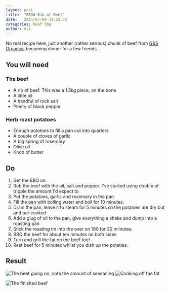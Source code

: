 ```yaml
---
layout: post
title:  "BBQd Rib of Beef"
date:   2014-07-09 19:22:52
categories: beef bbq
author: oli
---
```


No real recipe here, just another (rather serious) chunk of beef from  [G&S Organics](http://www.gandsorganics.com/) becoming dinner for a few friends. 


## You will need

### The beef
* A rib of beef.  This was a 1.5kg piece, on the bone
* A little oil
* A handful of rock salt
* Plenty of black pepper

### Herb roast potatoes

* Enough potatoes to fill a pan cut into quarters
* A couple of cloves of garlic
* A big spring of rosemary
* Olive oil
* Knob of butter



## Do

1. Get the BBQ on.
2. Rub the beef with the oil, salt and pepper.  I've started using double of tripple the amount I'd expect to
3. Put the potatoes, garlic and rosemary in the pan
4. Fill the pan with boiling water and boil for 10 minutes.
5. Drain the pan, leave it to steam for 5 minutes so the potatoes are dry but and par cooked
6. Add a glug of oil to the pan, give everything a shake and dump into a roasting pan
7. Stick the roasting tin into the over on 180 for 30 miinutes.
8. BBQ the beef for about ten minutes on both sides
9. Turn and grill the fat on the beef too!
10. Rest beef for 5 minutes whilst you dish up the potaties.

## Result

![The beef going on, note the amount of seasoning](https://lh6.googleusercontent.com/-XMYRAVVrTMI/U7gxTM-Lu7I/AAAAAAAAET8/d49Tp0qq1HQ/w884-h663-no/IMG_20140705_180710.jpg "The beef going on, note the amount of seasoning")
![Cooking off the fat](https://lh5.googleusercontent.com/-sNevy0qtLHA/U7g1RtEQfoI/AAAAAAAAEUg/pBqueONfhms/w497-h663-no/IMG_20140705_182058-EFFECTS.jpg "Cooking off the fat")

![The finished beef](https://lh5.googleusercontent.com/-vPE-N3l01qw/U7hEf1Xlv_I/AAAAAAAAEVI/RDOPuKMlsfo/w497-h663-no/IMG_20140705_184032.jpg "The finished beef")